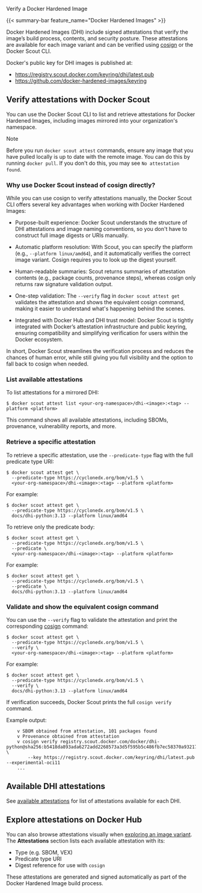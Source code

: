 Verify a Docker Hardened Image


{{< summary-bar feature_name="Docker Hardened Images" >}}

Docker Hardened Images (DHI) include signed attestations that verify the image’s
build process, contents, and security posture. These attestations are available
for each image variant and can be verified using
[cosign](https://docs.sigstore.dev/) or the Docker Scout CLI.

Docker's public key for DHI images is published at:

- https://registry.scout.docker.com/keyring/dhi/latest.pub
- https://github.com/docker-hardened-images/keyring

## Verify attestations with Docker Scout

You can use the Docker Scout CLI to list and retrieve attestations for Docker
Hardened Images, including images mirrored into your organization's namespace.

> [!NOTE]
>
> Before you run `docker scout attest` commands, ensure any image that you have
> pulled locally is up to date with the remote image. You can do this by running
> `docker pull`. If you don't do this, you may see `No attestation found`.

### Why use Docker Scout instead of cosign directly?

While you can use cosign to verify attestations manually, the Docker Scout CLI
offers several key advantages when working with Docker Hardened Images:

- Purpose-built experience: Docker Scout understands the structure of DHI
  attestations and image naming conventions, so you don't have to construct full
  image digests or URIs manually.

- Automatic platform resolution: With Scout, you can specify the platform (e.g.,
  `--platform linux/amd64`), and it automatically verifies the correct image
  variant. Cosign requires you to look up the digest yourself.

- Human-readable summaries: Scout returns summaries of attestation contents
  (e.g., package counts, provenance steps), whereas cosign only returns raw
  signature validation output.

- One-step validation: The `--verify` flag in `docker scout attest get` validates
  the attestation and shows the equivalent cosign command, making it easier to
  understand what's happening behind the scenes.

- Integrated with Docker Hub and DHI trust model: Docker Scout is tightly
  integrated with Docker’s attestation infrastructure and public keyring,
  ensuring compatibility and simplifying verification for users within the
  Docker ecosystem.

In short, Docker Scout streamlines the verification process and reduces the chances of human error, while still giving you full visibility and the option to fall back to cosign when needed.



### List available attestations

To list attestations for a mirrored DHI:

```console
$ docker scout attest list <your-org-namespace>/dhi-<image>:<tag> --platform <platform>
```

This command shows all available attestations, including SBOMs, provenance, vulnerability reports, and more.

### Retrieve a specific attestation

To retrieve a specific attestation, use the `--predicate-type` flag with the full predicate type URI:

```console
$ docker scout attest get \
  --predicate-type https://cyclonedx.org/bom/v1.5 \
  <your-org-namespace>/dhi-<image>:<tag> --platform <platform>
```

For example:

```console
$ docker scout attest get \
  --predicate-type https://cyclonedx.org/bom/v1.5 \
  docs/dhi-python:3.13 --platform linux/amd64
```

To retrieve only the predicate body:

```console
$ docker scout attest get \
  --predicate-type https://cyclonedx.org/bom/v1.5 \
  --predicate \
  <your-org-namespace>/dhi-<image>:<tag> --platform <platform>
```

For example:

```console
$ docker scout attest get \
  --predicate-type https://cyclonedx.org/bom/v1.5 \
  --predicate \
  docs/dhi-python:3.13 --platform linux/amd64
```

### Validate and show the equivalent cosign command

You can use the `--verify` flag to validate the attestation and print the corresponding [cosign](https://docs.sigstore.dev/) command:

```console
$ docker scout attest get \
  --predicate-type https://cyclonedx.org/bom/v1.5 \
  --verify \
  <your-org-namespace>/dhi-<image>:<tag> --platform <platform>
```

For example:

```console
$ docker scout attest get \
  --predicate-type https://cyclonedx.org/bom/v1.5 \
  --verify \
  docs/dhi-python:3.13 --platform linux/amd64
```

If verification succeeds, Docker Scout prints the full `cosign verify` command.

Example output:

```console
    v SBOM obtained from attestation, 101 packages found
    v Provenance obtained from attestation
    v cosign verify registry.scout.docker.com/docker/dhi-python@sha256:b5418da893ada6272add2268573a3d5f595b5c486fb7ec58370a93217a9785ae \
        --key https://registry.scout.docker.com/keyring/dhi/latest.pub --experimental-oci11
    ...
```

## Available DHI attestations

See [available
attestations](../core-concepts/attestations.md#available-attestations) for list
of attestations available for each DHI.

## Explore attestations on Docker Hub

You can also browse attestations visually when [exploring an image
variant](./explore.md#view-image-variant-details). The **Attestations** section
lists each available attestation with its:

- Type (e.g. SBOM, VEX)
- Predicate type URI
- Digest reference for use with `cosign`

These attestations are generated and signed automatically as part of the Docker
Hardened Image build process.